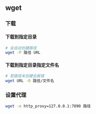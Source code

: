 <!--
 * @Description: 
 * @Version: 1.0
 * @Author: DaLao
 * @Email: dalao_li@163.com
 * @Date: 2022-01-03 00:55:15
 * @LastEditors: DaLao
 * @LastEditTime: 2022-07-19 22:28:31
-->

## wget


### 下载


#### 下载到指定目录


```sh
# 会自动创建路径
wget -P 路径 URL
```


#### 下载到指定目录指定文件名


```sh
# 若路径未创建会报错
wget URL -O 路径/文件名
```



### 设置代理

```sh
wget -e http_proxy=127.0.0.1:7890 路径
```